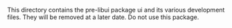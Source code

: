 This directory contains the pre-libui package ui and its various development files. They will be removed at a later date. Do not use this package.
